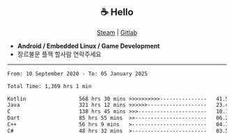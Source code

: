 <h2 align="center"> ☕ Hello </h2>

<p align="center">
  <a href="https://steamcommunity.com/id/Niforances/">Steam</a> |
  <a href="https://gitlab.com/niforances">Gitlab</a>
</p>

 - **Android / Embedded Linux / Game Development**
 - 장르불문 플젝 할사람 연락주세요

------

<!--START_SECTION:waka-->

```txt
From: 10 September 2020 - To: 05 January 2025

Total Time: 1,369 hrs 1 min

Kotlin                 568 hrs 30 mins >>>>>>>>>>---------------   41.53 %
Java                   321 hrs 12 mins >>>>>>-------------------   23.46 %
C                      138 hrs 45 mins >>>----------------------   10.14 %
Dart                   85 hrs 55 mins  >>-----------------------   06.28 %
C++                    56 hrs 9 mins   >------------------------   04.10 %
C#                     48 hrs 32 mins  >------------------------   03.55 %
```

<!--END_SECTION:waka-->
